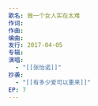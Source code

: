 ```yaml
---
歌名: 做一个女人实在太难
作词: 
作曲: 
编曲: 
发行: 2017-04-05
专辑: 
演唱: 
  - "[[张怡诺]]"
抄袭: 
  - "[[有多少爱可以重来]]"
EP: 7
---
```

